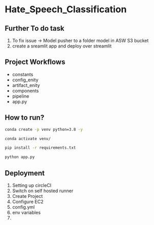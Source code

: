 # Hate_Speech_Classification

## Further To do task 
1.  To fix issue -> Model pusher to a folder model in ASW S3 bucket
2. create a sreamlit app and deploy over streamlit


## Project Workflows

- constants
- config_enity
- artifact_enity
- components
- pipeline
- app.py


## How to run?

```bash
conda create -p venv python=3.8 -y
```

```bash
conda activate venv/
```

```bash
pip install -r requirements.txt
```

```bash
python app.py
```


## Deployment

1. Setting up circleCI
2. Switch on self hosted runner
3. Create Project
4. Configure EC2
5. config.yml
6. env variables
7. 